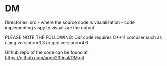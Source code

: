 # DM

Directories:
  src - where the source code is
  visualization - code implementing vispy to visualizae the output

PLEASE NOTE THE FOLLOWING:
Our code requires C++11 compiler such as clang version>=3.3 or gcc
version>=4.6

Github repo of the code can be found at
https://github.com/apc523final/DM.git


